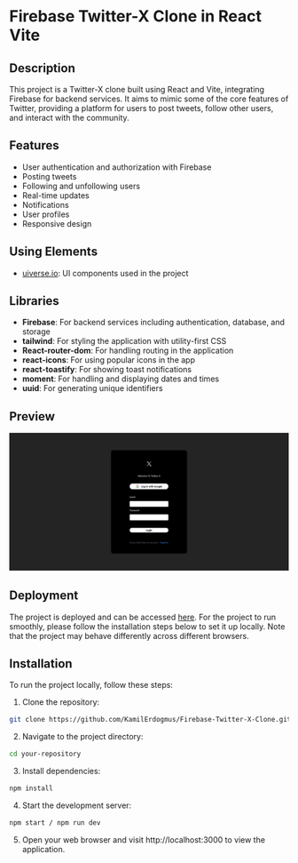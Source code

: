 # Firebase Twitter-X Clone in React Vite

## Description

This project is a Twitter-X clone built using React and Vite, integrating Firebase for backend services. It aims to mimic some of the core features of Twitter, providing a platform for users to post tweets, follow other users, and interact with the community.

## Features

- User authentication and authorization with Firebase
- Posting tweets
- Following and unfollowing users
- Real-time updates
- Notifications
- User profiles
- Responsive design

## Using Elements

- [uiverse.io](https://uiverse.io/Galahhad/old-falcon-43): UI components used in the project

## Libraries

- **Firebase**: For backend services including authentication, database, and storage
- **tailwind**: For styling the application with utility-first CSS
- **React-router-dom**: For handling routing in the application
- **react-icons**: For using popular icons in the app
- **react-toastify**: For showing toast notifications
- **moment**: For handling and displaying dates and times
- **uuid**: For generating unique identifiers

## Preview

![](/public/Firebase-Twitter-X.gif)

## Deployment

The project is deployed and can be accessed [here](https://firebase-twitter-x-clone.vercel.app/). For the project to run smoothly, please follow the installation steps below to set it up locally. Note that the project may behave differently across different browsers.

## Installation

To run the project locally, follow these steps:

1. Clone the repository:

```bash
git clone https://github.com/KamilErdogmus/Firebase-Twitter-X-Clone.git
```

2. Navigate to the project directory:

```bash
cd your-repository
```

3. Install dependencies:

```bash
npm install
```

4. Start the development server:

```bash
npm start / npm run dev
```

5. Open your web browser and visit http://localhost:3000 to view the application.
